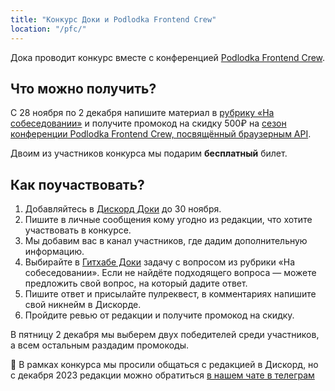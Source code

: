```yaml
---
title: "Конкурс Доки и Podlodka Frontend Crew"
location: "/pfc/"
---
```


Дока проводит конкурс вместе с конференцией [Podlodka Frontend Crew](https://podlodka.io/fecrew?utm_campaign=early_bird_frontend_crew_5&utm_source=сайт&utm_medium=social&utm_content=doka).

## Что можно получить?

С 28 ноября по 2 декабря напишите материал в [рубрику «На собеседовании»](https://doka.guide/tools/fp/#na-sobesedovanii) и получите промокод на скидку 500₽ на [сезон конференции Podlodka Frontend Crew, посвящённый браузерным API](https://podlodka.io/fecrew?utm_campaign=early_bird_frontend_crew_5&utm_source=сайт&utm_medium=social&utm_content=doka).

Двоим из участников конкурса мы подарим **бесплатный** билет.

## Как поучаствовать?

1. Добавляйтесь в [Дискорд Доки](https://discord.gg/NjaevcW8k8) до 30 ноября.
1. Пишите в личные сообщения кому угодно из редакции, что хотите участвовать в конкурсе.
1. Мы добавим вас в канал участников, где дадим дополнительную информацию.
1. Выбирайте в [Гитхабе Доки](https://github.com/doka-guide/content/labels/собеседование) задачу с вопросом из рубрики «На собеседовании». Если не найдёте подходящего вопроса — можете предложить свой вопрос, на который дадите ответ.
1. Пишите ответ и присылайте пулреквест, в комментариях напишите свой никнейм в Дискорде.
1. Пройдите ревью от редакции и получите промокод на скидку.

В пятницу 2 декабря мы выберем двух победителей среди участников, а всем остальным раздадим промокоды.

🎈 В рамках конкурса мы просили общаться с редакцией в Дискорд, но с декабря 2023 редакции можно обратиться [в нашем чате в телеграм](<https://t.me/+qYFPI2mExuQxZTFi>)

